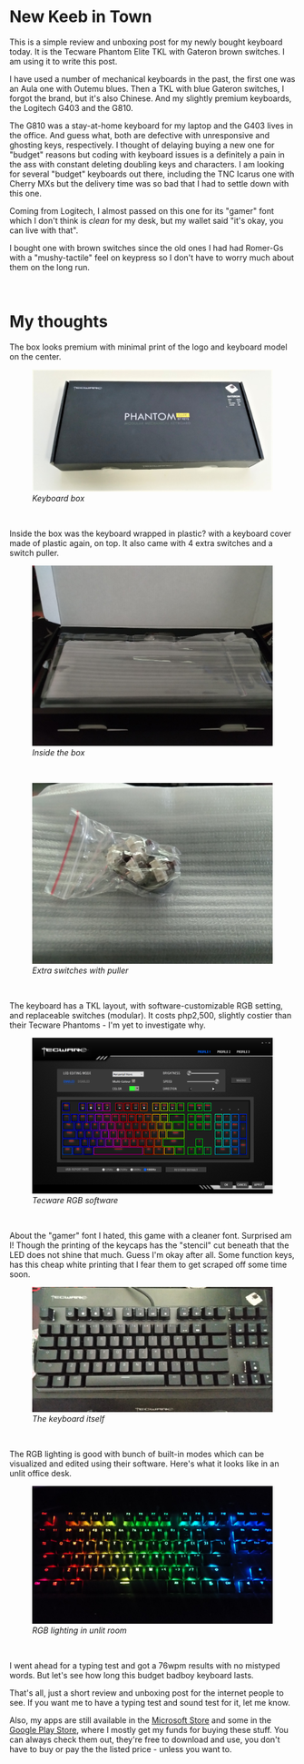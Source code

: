 # New Keeb in Town


This is a simple review and unboxing post for my newly bought keyboard today. It is the Tecware Phantom Elite TKL with Gateron brown switches. I am using it to write this post.

I have used a number of mechanical keyboards in the past, the first one was an Aula one with Outemu blues. Then a TKL with blue Gateron switches, I forgot the brand, but it's also Chinese. And my slightly premium keyboards, the Logitech G403 and the G810.

The G810 was a stay-at-home keyboard for my laptop and the G403 lives in the office. And guess what, both are defective with unresponsive and ghosting keys, respectively. I thought of delaying buying a new one for "budget" reasons but coding with keyboard issues is a definitely a pain in the ass with constant deleting doubling keys and characters. I am looking for several "budget" keyboards out there, including the TNC Icarus one with Cherry MXs but the delivery time was so bad that I had to settle down with this one.

Coming from Logitech, I almost passed on this one for its "gamer" font which I don't think is _clean_ for my desk, but my wallet said "it's okay, you can live with that".

I bought one with brown switches since the old ones I had had Romer-Gs with a "mushy-tactile" feel on keypress so I don't have to worry much about them on the long run.

</br>
<h1>My thoughts</h1>

The box looks premium with minimal print of the logo and keyboard model on the center.

<figure class="image">
<img src="/images/08-20/new-kb/box.jpg" alt="Keyboard Box">
  <figcaption><em>Keyboard box</em></figcaption>
</figure>
</br>

Inside the box was the keyboard wrapped in plastic? with a keyboard cover made of plastic again, on top. It also came with 4 extra switches and a switch puller.

<figure class="image">
<img src="/images/08-20/new-kb/inside.jpg" alt="Box contents">
  <figcaption><em>Inside the box</em></figcaption>
</figure>
</br>

<figure class="image">
<img src="/images/08-20/new-kb/free-switches-puller.jpg" alt="Extra switches and puller">
  <figcaption><em>Extra switches with puller</em></figcaption>
</figure>
</br>

The keyboard has a TKL layout, with software-customizable RGB setting, and replaceable switches (modular). It costs php2,500, slightly costier than their Tecware Phantoms - I'm yet to investigate why.

<figure class="image">
<img src="/images/08-20/new-kb/tecware-rgb-software.png" alt="Tecware software for RGB modes">
  <figcaption><em>Tecware RGB software</em></figcaption>
</figure>
</br>

About the "gamer" font I hated, this game with a cleaner font. Surprised am I! Though the printing of the keycaps has the "stencil" cut beneath that the LED does not shine that much. Guess I'm okay after all. Some function keys, has this cheap white printing that I fear them to get scraped off some time soon.

<figure class="image">
<img src="/images/08-20/new-kb/keyboard.jpg" alt="Tecware Phantom Elite">
  <figcaption><em>The keyboard itself</em></figcaption>
</figure>
</br>

The RGB lighting is good with bunch of built-in modes which can be visualized and edited using their software. Here's what it looks like in an unlit office desk.

<figure class="image">
<img src="/images/08-20/new-kb/rgb.jpg" alt="Box contents">
  <figcaption><em>RGB lighting in unlit room</em></figcaption>
</figure>
</br>

I went ahead for a typing test and got a 76wpm results with no mistyped words. But let's see how long this budget badboy keyboard lasts.

That's all, just a short review and unboxing post for the internet people to see. If you want me to have a typing test and sound test for it, let me know.

Also, my apps are still available in the <a href="ms-windows-store:publisher?name=Red David" target="_blank">Microsoft Store</a> and some in the <a href="https://play.google.com/store/apps/dev?id=5465762079490576029" target="_blank">Google Play Store</a>, where I mostly get my funds for buying these stuff. You can always check them out, they're free to download and use, you don't have to buy or pay the the listed price - unless you want to.

